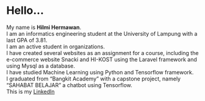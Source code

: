 Hello...
==
My name is **Hilmi Hermawan**.\
I am an informatics engineering student at the University of Lampung with a last GPA of 3.81.\
I am an active student in organizations. \
I have created several websites as an assignment for a course, including the e-commerce website Snacki and HI-KOST using the Laravel framework and using Mysql as a database. \
I have studied Machine Learning using Python and Tensorflow framework. \
I graduated from “Bangkit Academy” with a capstone project, namely “SAHABAT BELAJAR” a chatbot using Tensorflow.\
This is my [LinkedIn](https://www.linkedin.com/in/hilmihermawan/)
